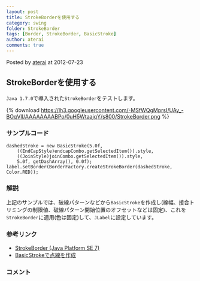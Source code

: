 ```yaml
---
layout: post
title: StrokeBorderを使用する
category: swing
folder: StrokeBorder
tags: [Border, StrokeBorder, BasicStroke]
author: aterai
comments: true
---
```


Posted by [aterai](http://terai.xrea.jp/aterai.html) at 2012-07-23

## StrokeBorderを使用する
`Java 1.7.0`で導入された`StrokeBorder`をテストします。


{% download https://lh3.googleusercontent.com/-MSfWQgMprsI/UAy_-BOqVII/AAAAAAAABPo/0uH5WtaajqY/s800/StrokeBorder.png %}

### サンプルコード
<pre class="prettyprint"><code>dashedStroke = new BasicStroke(5.0f,
    ((EndCapStyle)endcapCombo.getSelectedItem()).style,
    ((JoinStyle)joinCombo.getSelectedItem()).style,
    5.0f, getDashArray(), 0.0f);
label.setBorder(BorderFactory.createStrokeBorder(dashedStroke, Color.RED));
</code></pre>

### 解説
上記のサンプルでは、破線パターンなどから`BasicStroke`を作成し(線幅、接合トリミングの制限値、破線パターン開始位置のオフセットなどは固定)、これを`StrokeBorder`に適用(色は固定)して、`JLabel`に設定しています。

### 参考リンク
- [StrokeBorder (Java Platform SE 7)](http://docs.oracle.com/javase/7/docs/api/javax/swing/border/StrokeBorder.html)
- [BasicStrokeで点線を作成](http://terai.xrea.jp/Swing/DashedLine.html)

<!-- dummy comment line for breaking list -->

### コメント
